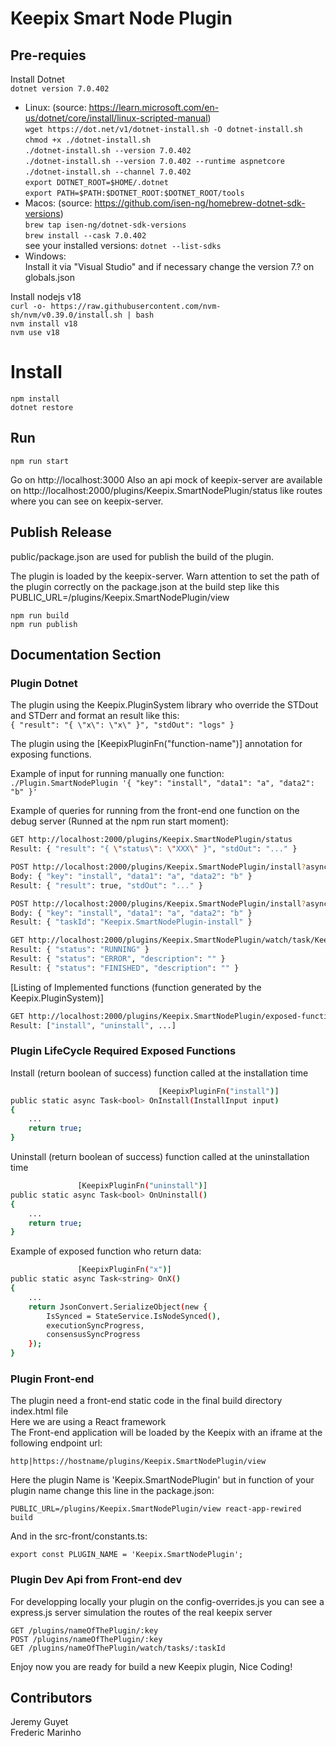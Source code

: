 # Keepix Smart Node Plugin

## Pre-requies

Install Dotnet  
`dotnet version 7.0.402`  
- Linux: (source: https://learn.microsoft.com/en-us/dotnet/core/install/linux-scripted-manual)  
`wget https://dot.net/v1/dotnet-install.sh -O dotnet-install.sh`  
`chmod +x ./dotnet-install.sh`  
`./dotnet-install.sh --version 7.0.402`  
`./dotnet-install.sh --version 7.0.402 --runtime aspnetcore`  
`./dotnet-install.sh --channel 7.0.402`  
`export DOTNET_ROOT=$HOME/.dotnet`  
`export PATH=$PATH:$DOTNET_ROOT:$DOTNET_ROOT/tools`  
- Macos: (source: https://github.com/isen-ng/homebrew-dotnet-sdk-versions)  
`brew tap isen-ng/dotnet-sdk-versions`  
`brew install --cask 7.0.402`  
see your installed versions: `dotnet --list-sdks`   
- Windows:  
Install it via "Visual Studio" and if necessary change the version 7.? on globals.json  

Install nodejs v18  
`curl -o- https://raw.githubusercontent.com/nvm-sh/nvm/v0.39.0/install.sh | bash`  
`nvm install v18`  
`nvm use v18`  

# Install

`npm install`  
`dotnet restore`  

## Run

`npm run start`  

Go on http://localhost:3000
Also an api mock of keepix-server are available on http://localhost:2000/plugins/Keepix.SmartNodePlugin/status like routes where you can see on keepix-server.  

## Publish Release

public/package.json are used for publish the build of the plugin.  
  
The plugin is loaded by the keepix-server.
Warn attention to set the path of the plugin correctly on the package.json at the build step like this PUBLIC_URL=/plugins/Keepix.SmartNodePlugin/view

`npm run build`  
`npm run publish`  

## Documentation Section

### Plugin Dotnet

The plugin using the Keepix.PluginSystem library who override the STDout and STDerr and format an result like this:  
`{ "result": "{ \"x\": \"x\" }", "stdOut": "logs" }`  

The plugin using the [KeepixPluginFn("function-name")] annotation for exposing functions.

Example of input for running manually one function:
`./Plugin.SmartNodePlugin '{ "key": "install", "data1": "a", "data2": "b" }'` 

Example of queries for running from the front-end one function on the debug server (Runned at the npm run start moment):  
  
```bash
GET http://localhost:2000/plugins/Keepix.SmartNodePlugin/status  
Result: { "result": "{ \"status\": \"XXX\" }", "stdOut": "..." }
```  

```bash
POST http://localhost:2000/plugins/Keepix.SmartNodePlugin/install?async=false  
Body: { "key": "install", "data1": "a", "data2": "b" }  
Result: { "result": true, "stdOut": "..." }
```  
  
```bash
POST http://localhost:2000/plugins/Keepix.SmartNodePlugin/install?async=true  
Body: { "key": "install", "data1": "a", "data2": "b" }  
Result: { "taskId": "Keepix.SmartNodePlugin-install" }
```  

```bash
GET http://localhost:2000/plugins/Keepix.SmartNodePlugin/watch/task/Keepix.SmartNodePlugin-install  
Result: { "status": "RUNNING" }
Result: { "status": "ERROR", "description": "" }
Result: { "status": "FINISHED", "description": "" }
```  

[Listing of Implemented functions (function generated by the Keepix.PluginSystem)]  
```bash
GET http://localhost:2000/plugins/Keepix.SmartNodePlugin/exposed-functions
Result: ["install", "uninstall", ...]
```  


### Plugin LifeCycle Required Exposed Functions

Install (return boolean of success) function called at the installation time  
```bash
                                 [KeepixPluginFn("install")]
public static async Task<bool> OnInstall(InstallInput input)
{
    ...
    return true;
}
```  

Uninstall (return boolean of success) function called at the uninstallation time  
```bash
               [KeepixPluginFn("uninstall")]
public static async Task<bool> OnUninstall()
{
    ...
    return true;
}
```  
  
Example of exposed function who return data:  
```bash
               [KeepixPluginFn("x")]
public static async Task<string> OnX()
{
    ...
    return JsonConvert.SerializeObject(new {
        IsSynced = StateService.IsNodeSynced(),
        executionSyncProgress,
        consensusSyncProgress
    });
}
```  

### Plugin Front-end

The plugin need a front-end static code in the final build directory index.html file  
Here we are using a React framework  
The Front-end application will be loaded by the Keepix with an iframe at the following endpoint url:  
  
`http|https://hostname/plugins/Keepix.SmartNodePlugin/view`  

Here the plugin Name is 'Keepix.SmartNodePlugin' but in function of your plugin name change this line in the package.json:  
  
`PUBLIC_URL=/plugins/Keepix.SmartNodePlugin/view react-app-rewired build` 

And in the src-front/constants.ts:  
  
`export const PLUGIN_NAME = 'Keepix.SmartNodePlugin';`  
  
### Plugin Dev Api from Front-end dev
  
For developping locally your plugin on the config-overrides.js you can see a  
express.js server simulation the routes of the real keepix server  

`GET /plugins/nameOfThePlugin/:key`  
`POST /plugins/nameOfThePlugin/:key`  
`GET /plugins/nameOfThePlugin/watch/tasks/:taskId`  

Enjoy now you are ready for build a new Keepix plugin, Nice Coding!  

## Contributors

Jeremy Guyet  
Frederic Marinho  
